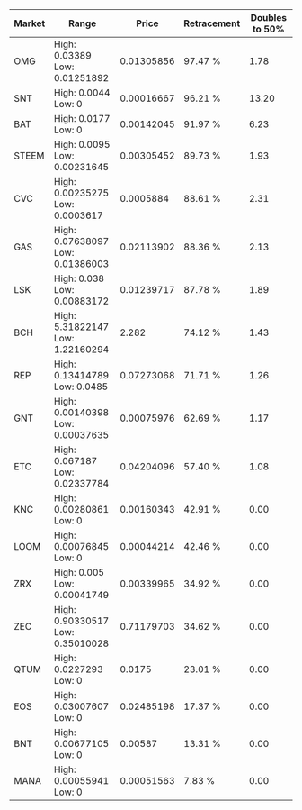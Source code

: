 | Market | Range | Price| Retracement | Doubles to 50% |
| --- | --- | --- | --- | --- |
| OMG | High: 0.03389<br />Low: 0.01251892 | 0.01305856 | 97.47 % | 1.78 |
| SNT | High: 0.0044<br />Low: 0 | 0.00016667 | 96.21 % | 13.20 |
| BAT | High: 0.0177<br />Low: 0 | 0.00142045 | 91.97 % | 6.23 |
| STEEM | High: 0.0095<br />Low: 0.00231645 | 0.00305452 | 89.73 % | 1.93 |
| CVC | High: 0.00235275<br />Low: 0.0003617 | 0.0005884 | 88.61 % | 2.31 |
| GAS | High: 0.07638097<br />Low: 0.01386003 | 0.02113902 | 88.36 % | 2.13 |
| LSK | High: 0.038<br />Low: 0.00883172 | 0.01239717 | 87.78 % | 1.89 |
| BCH | High: 5.31822147<br />Low: 1.22160294 | 2.282 | 74.12 % | 1.43 |
| REP | High: 0.13414789<br />Low: 0.0485 | 0.07273068 | 71.71 % | 1.26 |
| GNT | High: 0.00140398<br />Low: 0.00037635 | 0.00075976 | 62.69 % | 1.17 |
| ETC | High: 0.067187<br />Low: 0.02337784 | 0.04204096 | 57.40 % | 1.08 |
| KNC | High: 0.00280861<br />Low: 0 | 0.00160343 | 42.91 % | 0.00 |
| LOOM | High: 0.00076845<br />Low: 0 | 0.00044214 | 42.46 % | 0.00 |
| ZRX | High: 0.005<br />Low: 0.00041749 | 0.00339965 | 34.92 % | 0.00 |
| ZEC | High: 0.90330517<br />Low: 0.35010028 | 0.71179703 | 34.62 % | 0.00 |
| QTUM | High: 0.0227293<br />Low: 0 | 0.0175 | 23.01 % | 0.00 |
| EOS | High: 0.03007607<br />Low: 0 | 0.02485198 | 17.37 % | 0.00 |
| BNT | High: 0.00677105<br />Low: 0 | 0.00587 | 13.31 % | 0.00 |
| MANA | High: 0.00055941<br />Low: 0 | 0.00051563 | 7.83 % | 0.00 |
